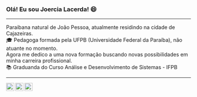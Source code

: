 ### Olá! Eu sou Joercia Lacerda! :smile:
_________________________________________________________________________________________________________________________________________________________________________

Paraibana natural de João Pessoa, atualmente residindo na cidade de Cajazeiras.<br>
:mortar_board: Pedagoga formada pela UFPB (Universidade Federal da Paraíba), não atuante no momento.<br>
Agora me dedico a uma nova formação buscando novas possibilidades em minha carreira profissional.<br>
:books: Graduanda do Curso Análise e Desenvolvimento de Sistemas - IFPB

_________________________________________________________________________________________________________________________________________________________________________

<a target="_blank" href="https://www.linkedin.com/in/joercia-lacerda-b3a61a11b/">
  <img align="left" alt="LinkdeIN" width="22px" src="https://cdn.jsdelivr.net/npm/simple-icons@v3/icons/linkedin.svg" />
  
<a target="_blank" href="https://api.whatsapp.com/send?phone=5583996358920">
  <img align="left" alt="Whatsapp" width="22px" src="https://cdn.jsdelivr.net/npm/simple-icons@v3/icons/whatsapp.svg" />
  
<a target="_blank" href="mailto:joercia.lacerda@gmail.com">
  <img align="left" alt="Gmail" width="22px" src="https://cdn.jsdelivr.net/npm/simple-icons@v3/icons/gmail.svg" />
